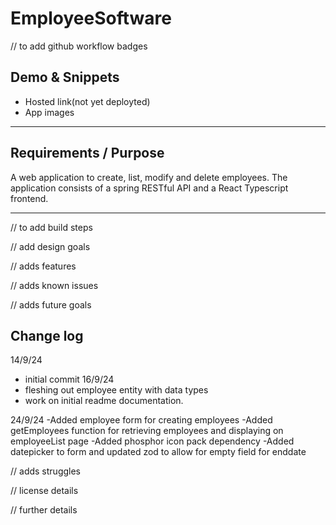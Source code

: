 # EmployeeSoftware

// to add github workflow badges

## Demo & Snippets

-  Hosted link(not yet deployted)
-  App images

---

## Requirements / Purpose

A web application to create, list, modify and delete employees. 
The application consists of a spring RESTful API and a React Typescript frontend. 


---

// to add build steps

// add design goals

// adds features

// adds known issues

// adds future goals

## Change log
14/9/24
- initial commit 
16/9/24
- fleshing out employee entity with data types 
- work on initial readme documentation. 

24/9/24
-Added employee form for creating employees
-Added getEmployees function for retrieving employees and displaying on employeeList page
-Added phosphor icon pack dependency
-Added datepicker to form and updated zod to allow for empty field for enddate



// adds struggles

// license details

// further details